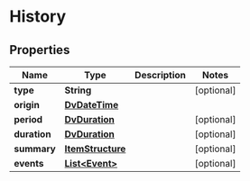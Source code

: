 

# History


## Properties

| Name | Type | Description | Notes |
|------------ | ------------- | ------------- | -------------|
|**type** | **String** |  |  [optional] |
|**origin** | [**DvDateTime**](DvDateTime.md) |  |  |
|**period** | [**DvDuration**](DvDuration.md) |  |  [optional] |
|**duration** | [**DvDuration**](DvDuration.md) |  |  [optional] |
|**summary** | [**ItemStructure**](ItemStructure.md) |  |  [optional] |
|**events** | [**List&lt;Event&gt;**](Event.md) |  |  [optional] |



